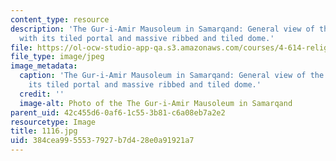 ```yaml
---
content_type: resource
description: 'The Gur-i-Amir Mausoleum in Samarqand: General view of the mausoleum
  with its tiled portal and massive ribbed and tiled dome.'
file: https://ol-ocw-studio-app-qa.s3.amazonaws.com/courses/4-614-religious-architecture-and-islamic-cultures-fall-2002/384cea9955537927b7d428e0a91921a7_1116.jpg
file_type: image/jpeg
image_metadata:
  caption: 'The Gur-i-Amir Mausoleum in Samarqand: General view of the mausoleum with
    its tiled portal and massive ribbed and tiled dome.'
  credit: ''
  image-alt: Photo of the The Gur-i-Amir Mausoleum in Samarqand
parent_uid: 42c455d6-0af6-1c55-3b81-c6a08eb7a2e2
resourcetype: Image
title: 1116.jpg
uid: 384cea99-5553-7927-b7d4-28e0a91921a7
---
```

